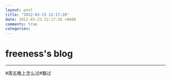 ```yaml
---
layout: post
title: "2012-03-23 22:17:26"
date: 2012-03-23 22:17:26 +0800
comments: true
categories: 
---
```


# freeness's blog

----------

>
\#周五晚上怎么过\#飘过